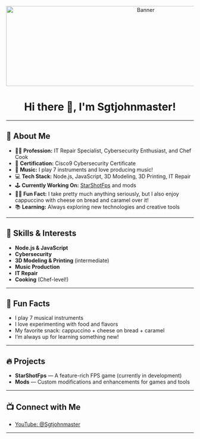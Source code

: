 <!-- Banner -->
<p align="center">
  <img src="../images/logo.png" alt="Banner" width="734" height="215"/>
</p>

<h1 align="center">Hi there 👋, I'm Sgtjohnmaster!</h1>

---

## 🚀 About Me

- 👨‍💻 **Profession:** IT Repair Specialist, Cybersecurity Enthusiast, and Chef Cook  
- 🏅 **Certification:** Cisco9 Cybersecurity Certificate
- 🎸 **Music:** I play 7 instruments and love producing music!
- 💻 **Tech Stack:** Node.js, JavaScript, 3D Modeling, 3D Printing, IT Repair
- 🕹️ **Currently Working On:** [StarShotFps](#) and mods
- 🧑‍🍳 **Fun Fact:** I take pretty much anything seriously, but I also enjoy cappuccino with cheese on bread and caramel over it!
- 📚 **Learning:** Always exploring new technologies and creative tools

---

## 🌟 Skills & Interests

- **Node.js & JavaScript**  
- **Cybersecurity**  
- **3D Modeling & Printing** (intermediate)  
- **Music Production**  
- **IT Repair**  
- **Cooking** (Chef-level!)

---

## 🎵 Fun Facts

- I play 7 musical instruments  
- I love experimenting with food and flavors  
- My favorite snack: cappuccino + cheese on bread + caramel  
- I’m always up for learning something new!

---

## 🔥 Projects

- **StarShotFps** — A feature-rich FPS game (currently in development)
- **Mods** — Custom modifications and enhancements for games and tools

---

## 📺 Connect with Me

- [YouTube: @Sgtjohnmaster](https://www.youtube.com/@Sgtjohnmaster)

---

<!-- Banner image credit: Replace the src above with your own banner image if hosting elsewhere. 
     Example: <img src="https://your-link-to-banner-image.jpg" ... /> 
     You can use the colorful circuit banner you provided! -->
